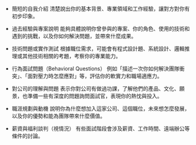 - 簡短的自我介紹
  清楚說出你的基本背景、專業領域和工作經驗，讓對方對你有初步印象。

- 過去經驗與專案說明
  能夠具體說明你曾參與的專案、你的角色、使用的技術和遇到的挑戰，以及你如何解決問題，並帶來什麼成果。

- 技術問題或實作測試
  根據職位需求，可能會有程式設計題、系統設計、邏輯推理或其他技術相關的考題，考察你的專業能力。

- 行為面試問題（Behavioral Questions）
  例如「描述一次你如何解決團隊衝突」、「面對壓力時怎麼應對」等，評估你的軟實力和職場適應力。

- 對公司的理解與問題
  表示你對公司有做過功課，了解他們的產品、文化、願景，也準備一些有深度的問題詢問面試官，表現你的熱忱與投入。

- 職涯規劃與動機
  說明你為什麼想加入這家公司、這個職位，未來想怎麼發展，以及你的優勢和能為團隊帶來什麼價值。

- 薪資與福利談判（視情況）
  有些面試階段會涉及薪資、工作時間、遠端辦公等條件的討論。
